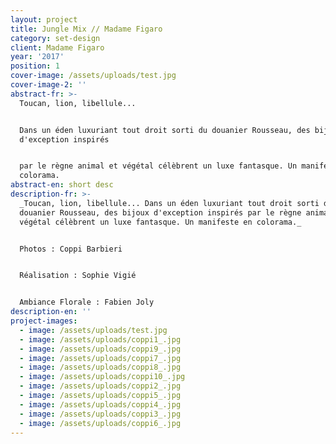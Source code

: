 ```yaml
---
layout: project
title: Jungle Mix // Madame Figaro
category: set-design
client: Madame Figaro
year: '2017'
position: 1
cover-image: /assets/uploads/test.jpg
cover-image-2: ''
abstract-fr: >-
  Toucan, lion, libellule...


  Dans un éden luxuriant tout droit sorti du douanier Rousseau, des bijoux
  d'exception inspirés


  par le règne animal et végétal célèbrent un luxe fantasque. Un manifeste en
  colorama.
abstract-en: short desc
description-fr: >-
  _Toucan, lion, libellule... Dans un éden luxuriant tout droit sorti du
  douanier Rousseau, des bijoux d'exception inspirés par le règne animal et
  végétal célèbrent un luxe fantasque. Un manifeste en colorama._


  Photos : Coppi Barbieri 


  Réalisation : Sophie Vigié


  Ambiance Florale : Fabien Joly
description-en: ''
project-images:
  - image: /assets/uploads/test.jpg
  - image: /assets/uploads/coppi1_.jpg
  - image: /assets/uploads/coppi9_.jpg
  - image: /assets/uploads/coppi7_.jpg
  - image: /assets/uploads/coppi8_.jpg
  - image: /assets/uploads/coppi10_.jpg
  - image: /assets/uploads/coppi2_.jpg
  - image: /assets/uploads/coppi5_.jpg
  - image: /assets/uploads/coppi4_.jpg
  - image: /assets/uploads/coppi3_.jpg
  - image: /assets/uploads/coppi6_.jpg
---
```



